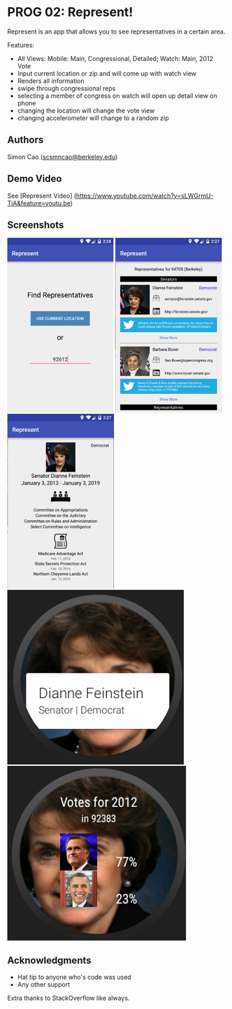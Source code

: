 # PROG 02: Represent!

Represent is an app that allows you to see representatives in a certain area.

Features:

* All Views: Mobile: Main, Congressional, Detailed; Watch: Main, 2012 Vote
* Input current location or zip and will come up with watch view
* Renders all information
* swipe through congressional reps
* selecting a member of congress on watch will open up detail view on phone
* changing the location will change the vote view
* changing accelerometer will change to a random zip


## Authors

Simon Cao ([scsmncao@berkeley.edu](mailto:scsmncao@berkeley.edu))

## Demo Video

See [Represent Video] (https://www.youtube.com/watch?v=sLWGrmU-TiA&feature=youtu.be)

## Screenshots

<img src="screenshots/mainview.png" height="400" alt="Screenshot"/>
<img src="screenshots/repView.png" height="400" alt="Screenshot"/>
<img src="screenshots/detail.png" height="400" alt="Screenshot"/>
<img src="screenshots/watchview.png" height="400" alt="Screenshot"/>
<img src="screenshots/voteview.png" height="400" alt="Screenshot"/>

## Acknowledgments

* Hat tip to anyone who's code was used
* Any other support

Extra thanks to StackOverflow like always.
